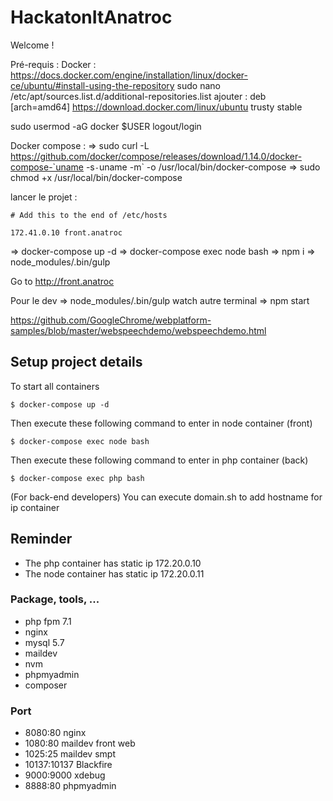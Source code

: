 # HackatonItAnatroc
Welcome !

Pré-requis :
Docker :
https://docs.docker.com/engine/installation/linux/docker-ce/ubuntu/#install-using-the-repository
sudo nano /etc/apt/sources.list.d/additional-repositories.list
ajouter : 
deb [arch=amd64] https://download.docker.com/linux/ubuntu trusty stable

sudo usermod -aG docker $USER
logout/login


Docker compose :
⇒ sudo curl -L https://github.com/docker/compose/releases/download/1.14.0/docker-compose-`uname -s`-`uname -m` -o /usr/local/bin/docker-compose
⇒ sudo chmod +x /usr/local/bin/docker-compose


lancer le projet :

```
# Add this to the end of /etc/hosts

172.41.0.10 front.anatroc
```
⇒  docker-compose up -d
⇒  docker-compose exec node bash
⇒  npm i
⇒  node_modules/.bin/gulp


Go to http://front.anatroc


Pour le dev
⇒  node_modules/.bin/gulp watch
autre terminal
⇒  npm start

https://github.com/GoogleChrome/webplatform-samples/blob/master/webspeechdemo/webspeechdemo.html



## Setup project details

To start all containers

`$ docker-compose up -d`

Then execute these following command to enter in node container (front)

`$ docker-compose exec node bash`

Then execute these following command to enter in php container (back)

`$ docker-compose exec php bash`

(For back-end developers)
You can execute domain.sh to add hostname for ip container

## Reminder

- The php container has static ip 172.20.0.10
- The node container has static ip 172.20.0.11

### Package, tools, ...
- php fpm 7.1
- nginx
- mysql 5.7
- maildev
- nvm
- phpmyadmin
- composer

### Port
- 8080:80 nginx
- 1080:80 maildev front web
- 1025:25 maildev smpt
- 10137:10137 Blackfire
- 9000:9000 xdebug
- 8888:80 phpmyadmin

